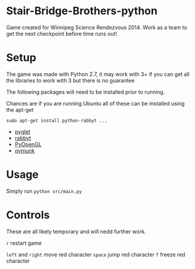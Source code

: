 Stair-Bridge-Brothers-python
============================

Game created for Winnipeg Science Rendezvous 2014. Work as a team to get the next checkpoint before time runs out!

Setup
=====

The game was made with Python 2.7, it may work with 3+ if you can get all the libraries to work with 3 but there is no guarantee

The following packages will need to be installed prior to running. 

Chances are if you are running Ubuntu all of these can be installed using the apt-get

    sudo apt-get install python-rabbyt ...

- [pyglet](http://www.pyglet.org/)
- [rabbyt](http://arcticpaint.com/projects/rabbyt/)
- [PyOpenGL](http://pyopengl.sourceforge.net/)
- [pymunk](http://www.pymunk.org/)

Usage
=====

Simply run `python src/main.py`

Controls
========

These are all likely temporary and will nedd further work.

`r` restart game

`left` and `right` move red character
`space` jump red character
`f` freeze red character
